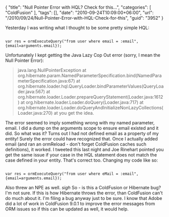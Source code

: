 {
	"title": "Null Pointer Error with HQL? Check for this...",
	"categories": [
		"ColdFusion"
	],
	"tags": [],
	"date": "2010-09-24T10:09:00+06:00",
	"url": "/2010/09/24/Null-Pointer-Error-with-HQL-Check-for-this",
	"guid": "3952"
}

Yesterday I was writing what I thought to be some pretty simple HQL:

<p/>

<code>
var res = ormExecuteQuery("from user where email = :email", {email=arguments.email});
</code>

<p/>

Unfortunately I kept getting the Java Lazy Cop Out error (sorry, I mean the Null Pointer Error):

<p/>

<blockquote>
java.lang.NullPointerException at org.hibernate.param.NamedParameterSpecification.bind(NamedParameterSpecification.java:67) at org.hibernate.loader.hql.QueryLoader.bindParameterValues(QueryLoader.java:567) at org.hibernate.loader.Loader.prepareQueryStatement(Loader.java:1612) at org.hibernate.loader.Loader.doQuery(Loader.java:717) at org.hibernate.loader.Loader.doQueryAndInitializeNonLazyCollections(Loader.java:270) at you get the idea.
</blockquote>

<p/>

The error seemed to imply something wrong with my named parameter, email. I did a dump on the arguments scope to ensure email existed and it did. So what was it? Turns out I had not defined email as a property of my entity! Surely the error could have recognized that. Once I actually added email (and ran an ormReload - don't forget ColdFusion caches such definitions), it worked. I tweeted this last night and Joe Rinehart pointed you get the same issue if your case in the HQL statement does not match the case defined in your entity. That's correct too. Changing my code like so:

<p/>

<code>
var res = ormExecuteQuery("from user where eMail = :email", {email=arguments.email});
</code>

<p/>

Also threw an NPE as well. *sigh* So - is this a ColdFusion or Hibernate bug? I'm not sure. If this is how Hibernate throws the error, than ColdFusion can't do much about it. I'm filing a bug anyway just to be sure. I know that Adobe did a lot of work in ColdFusion 9.0.1 to improve the error messages from ORM issues so if this can be updated as well, it would help.